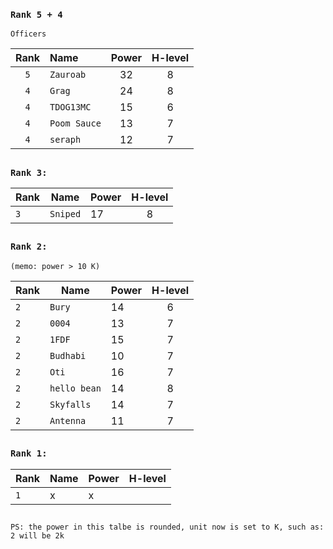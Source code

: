 ### `Rank 5 + 4`

```
Officers
```
| Rank  | Name | Power | H-level |
| :-------------: | :------------- | :-------------: |:-------------: |
| `5` | `Zauroab`  |  32 | 8|
| `4`  | `Grag`  |  24 | 8|
| `4`  | `TDOG13MC`  |  15 | 6|
| `4`  | `Poom Sauce`  | 13  | 7|
| `4`  | `seraph`  |  12 | 7|

##
### `Rank 3:`
| Rank  | Name | Power | H-level |
| ------------- | ------------- | ------------- |:-------------: |
| `3`  | `Sniped`  | 17  | 8|

## 
### `Rank 2:` 
```
(memo: power > 10 K)
```
| Rank  | Name | Power | H-level |
| ------------- | ------------- | ------------- |:-------------: |
| `2`  | `Bury`  | 14  | 6|
| `2`  | `0004`  | 13  | 7|
| `2`  | `1FDF`  | 15  |7|
| `2`  | `Budhabi`  | 10  | 7|
| `2`  | `Oti`  | 16  | 7|
| `2`  | `hello bean`  | 14  |  8|
| `2`  | `Skyfalls`  | 14  |7|
| `2`  | `Antenna`  | 11  | 7|

## 
### `Rank 1:`
| Rank  | Name | Power | H-level |
| ------------- | ------------- | ------------- |:-------------: |
| `1`  | x  | x  |

## 

`PS: the power in this talbe is rounded, unit now is set to K, such as: 2 will be 2k`
